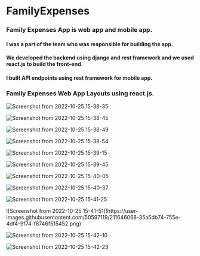# FamilyExpenses

### Family Expenses App is web app and mobile app.

#### I was a part of the team who was responsible for building the app.

#### We developed the backend using django and rest framework and we used react.js to build the front-end.

#### I built API endpoints using rest framework for mobile app.

### Family Expenses Web App Layouts using react.js.

![Screenshot from 2022-10-25 15-38-35](https://user-images.githubusercontent.com/50597119/211645173-0f955990-bc5f-4240-b672-89678bc770d5.png)

![Screenshot from 2022-10-25 15-38-45](https://user-images.githubusercontent.com/50597119/211645540-ae0a1f4b-06ab-4fd1-baf0-1606bda3b882.png)

![Screenshot from 2022-10-25 15-38-49](https://user-images.githubusercontent.com/50597119/211645564-ed818c1a-3734-44f2-851c-26740f19e3db.png)

![Screenshot from 2022-10-25 15-38-54](https://user-images.githubusercontent.com/50597119/211645576-f2eeefd2-61c9-49de-a880-84e482b0b8a0.png)

![Screenshot from 2022-10-25 15-39-15](https://user-images.githubusercontent.com/50597119/211645622-ee542c45-0462-470f-bcb2-a2bd6a3e4a50.png)

![Screenshot from 2022-10-25 15-39-45](https://user-images.githubusercontent.com/50597119/211645637-f31dde45-3dd9-4808-8a28-3f9ac7d3d3a3.png)

![Screenshot from 2022-10-25 15-40-05](https://user-images.githubusercontent.com/50597119/211645688-2320a542-3033-417e-bdb9-0b786226b987.png)

![Screenshot from 2022-10-25 15-40-37](https://user-images.githubusercontent.com/50597119/211645706-6bd76cbf-2470-4d08-8c45-5b8f94a28975.png)

![Screenshot from 2022-10-25 15-41-25](https://user-images.githubusercontent.com/50597119/211645774-455e7456-b1d1-49de-bca8-2d143e90dc86.png)

![Screenshot from 2022-10-25 15-41-51](https://user-
images.githubusercontent.com/50597119/211646068-35a5db74-755e-4df4-9f74-f8746f515452.png)

![Screenshot from 2022-10-25 15-42-10](https://user-images.githubusercontent.com/50597119/211646150-39eeea94-e52e-442f-a302-9075db5f5513.png)

![Screenshot from 2022-10-25 15-42-23](https://user-images.githubusercontent.com/50597119/211646211-e79564ad-6327-46f6-8cca-b81413e7280b.png)
